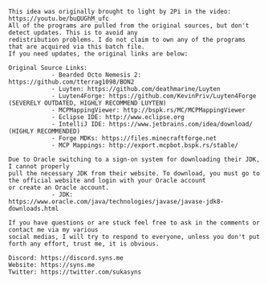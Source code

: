 	This idea was originally brought to light by 2Pi in the video: https://youtu.be/buQUGhM_ufc
	All of the programs are pulled from the original sources, but don't detect updates. This is to avoid any
	redistribution problems. I do not claim to own any of the programs that are acquired via this batch file.
	If you need updates, the original links are below:

	Original Source Links:
				- Bearded Octo Nemesis 2: https://github.com/tterrag1098/BON2
				- Luyten: https://github.com/deathmarine/Luyten
				- Luyten4Forge: https://github.com/KevinPriv/Luyten4Forge (SEVERELY OUTDATED, HIGHLY RECOMMEND LUYTEN)
				- MCPMappingViewer: http://bspk.rs/MC/MCPMappingViewer
				- Eclipse IDE: http://www.eclipse.org
				- IntelliJ IDE: https://www.jetbrains.com/idea/download/ (HIGHLY RECOMMENDED)
				- Forge MDKs: https://files.minecraftforge.net
				- MCP Mappings: http://export.mcpbot.bspk.rs/stable/

	Due to Oracle switching to a sign-on system for downloading their JDK, I cannot properly
	pull the necessary JDK from their website. To download, you must go to the official website and login with your Oracle account
	or create an Oracle account.
				- JDK: https://www.oracle.com/java/technologies/javase/javase-jdk8-downloads.html

	If you have questions or are stuck feel free to ask in the comments or contact me via my various
	social medias, I will try to respond to everyone, unless you don't put forth any effort, trust me, it is obvious.

	Discord: https://discord.syns.me
	Website: https://syns.me
	Twitter: https://twitter.com/sukasyns